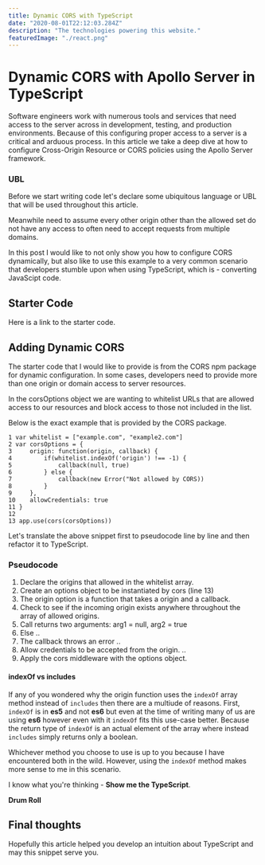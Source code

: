 ```yaml
---
title: Dynamic CORS with TypeScript
date: "2020-08-01T22:12:03.284Z"
description: "The technologies powering this website."
featuredImage: "./react.png"
---
```


# Dynamic CORS with Apollo Server in TypeScript

Software engineers work with numerous tools and services that need access to the server across in development, testing, and production environments. Because of this configuring proper access to a server is a critical and arduous process. In this article we take a deep dive at how to configure Cross-Origin Resource or CORS policies using the Apollo Server framework. 

### UBL 
Before we start writing code let's declare some ubiquitous language or UBL that will be used throughout this article.

Meanwhile need to assume every other origin other than the allowed set do not have any access to often need to accept requests from multiple domains.

In this post I would like to not only show you how to configure CORS dynamically, but also like to use this example to a very common scenario that developers stumble upon when using TypeScript, which is - converting JavaScipt code.

## Starter Code

Here is a link to the starter code.

## Adding Dynamic CORS

The starter code that I would like to provide is from the CORS npm package for dynamic configuration. In some cases, developers need to provide more than one origin or domain access to server resources. 

In the corsOptions object we are wanting to whitelist URLs that are allowed access to our resources and block access to those not included in the list.

Below is the exact example that is provided by the CORS package. 

```
1 var whitelist = ["example.com", "example2.com"]
2 var corsOptions = {
3     origin: function(origin, callback) {
4         if(whitelist.indexOf('origin') !== -1) {
5             callback(null, true)
6         } else {
7             callback(new Error("Not allowed by CORS))
8         }
9     },
10    allowCredentials: true
11 }
12
13 app.use(cors(corsOptions))
```

Let's translate the above snippet first to pseudocode line by line and then refactor it to TypeScript.

### Pseudocode

1. Declare the origins that allowed in the whitelist array.
2. Create an options object to be instantiated by cors (line 13)
3. The origin option is a function that takes a origin and a callback.
4. Check to see if the incoming origin exists anywhere throughout the array of allowed origins.
5. Call returns two arguments: arg1 = null, arg2 = true
6. Else ..
7. The callback throws an error
..
10. Allow credentials to be accepted from the origin.
..
13. Apply the cors middleware with the options object.

#### indexOf vs includes

If any of you wondered why the origin function uses the `indexOf` array method instead of `includes` then there are a multiude of reasons. First, `indexOf` is in **es5** and not **es6** but even at the time of writing many of us are using **es6** however even with it `indexOf` fits this use-case better. Because the return type of `indexOf` is an actual element of the array where instead `includes` simply returns only a boolean. 

Whichever method you choose to use is up to you because I have encountered both in the wild. However, using the `indexOf` method makes more sense to me in this scenario.

I know what you're thinking - **Show me the TypeScript**.

**Drum Roll**

## Final thoughts

Hopefully this article helped you develop an intuition about TypeScript and may this snippet serve you.